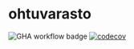 # ohtuvarasto
![GHA workflow badge](https://github.com/visihvo/ohtuvarasto/workflows/CI/badge.svg)
[![codecov](https://codecov.io/gh/visihvo/ohtuvarasto/graph/badge.svg?token=P1DDUFQ4TD)](https://codecov.io/gh/visihvo/ohtuvarasto)
